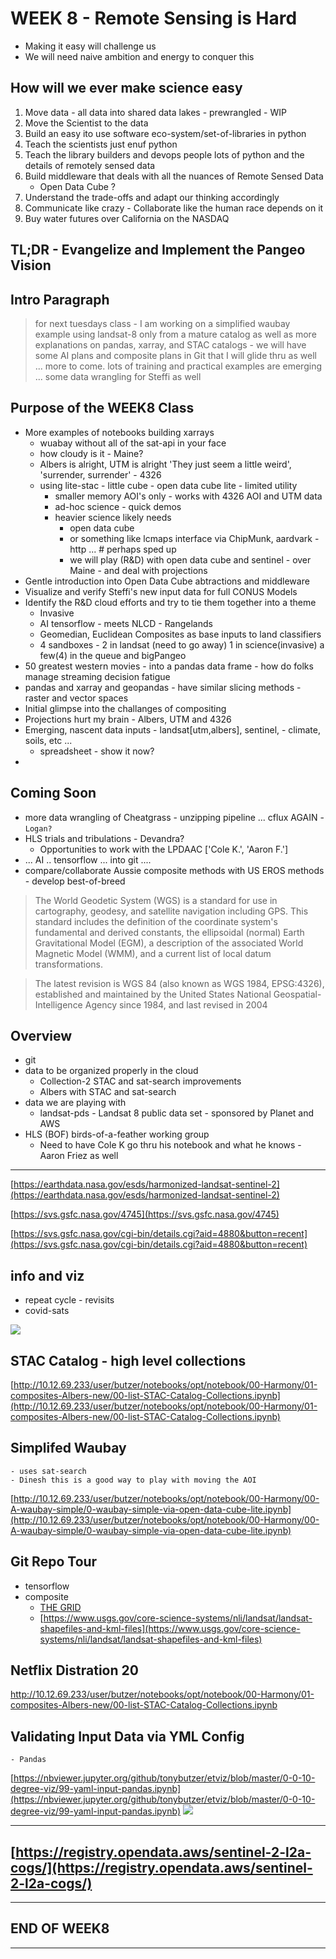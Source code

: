 # WEEK 8 - Remote Sensing is Hard

- Making it easy will challenge us
- We will need naive ambition and energy to conquer this

## How will we ever make science easy
1. Move data - all data into shared data lakes - prewrangled - WIP
2. Move the Scientist to the data
3. Build an easy ito use software eco-system/set-of-libraries in python
4. Teach the scientists just enuf python
5. Teach the library builders and devops people lots of python and the details of remotely sensed data
6. Build middleware that deals with all the nuances of Remote Sensed Data
    - Open Data Cube ?
7. Understand the trade-offs and adapt our thinking accordingly
8. Communicate like crazy - Collaborate like the human race depends on it
9. Buy water futures over California on the NASDAQ

## TL;DR - Evangelize and Implement the Pangeo Vision

## Intro Paragraph
> for next tuesdays class - I am working on a simplified waubay example using landsat-8 only from a mature catalog as well as more explanations on pandas, xarray, and STAC catalogs - we will have some AI plans and composite plans in Git that I will glide thru as well ... more to come. lots of training and practical examples are emerging ... some data wrangling for Steffi as well


## Purpose of the WEEK8 Class

- More examples of notebooks building xarrays
    - wuabay without all of the sat-api in your face
    - how cloudy is it - Maine?
    - Albers is alright, UTM is alright 'They just seem a little weird', 'surrender, surrender' - 4326
    - using lite-stac - little cube - open data cube lite - limited utility
        - smaller memory AOI's only - works with 4326 AOI and UTM data
        - ad-hoc science - quick demos
        - heavier science likely needs 
            - open data cube
            - or something like lcmaps interface via ChipMunk, aardvark - http ... # perhaps sped up
            - we will play (R&D) with open data cube and sentinel - over Maine - and deal with projections
- Gentle introduction into Open Data Cube abtractions and middleware
- Visualize and verify Steffi's new input data for full CONUS Models
- Identify the R&D cloud efforts and try to tie them together into a theme
    - Invasive
    - AI tensorflow - meets NLCD - Rangelands
    - Geomedian, Euclidean Composites as base inputs to land classifiers
    - 4 sandboxes - 2 in landsat (need to go away) 1 in science(invasive) a few(4) in the queue and bigPangeo
- 50 greatest western movies - into a pandas data frame - how do folks manage streaming decision fatigue
- pandas and xarray and geopandas - have similar slicing methods - raster and vector spaces
- Initial glimpse into the challanges of compositing
- Projections hurt my brain - Albers, UTM and 4326
- Emerging, nascent data inputs - landsat[utm,albers], sentinel, - climate, soils, etc ...
    - spreadsheet - show it now?
- 


## Coming Soon

- more data wrangling of Cheatgrass - unzipping pipeline ... cflux AGAIN - `Logan?`
- HLS trials and tribulations - Devandra?
    - Opportunities to work with the LPDAAC ['Cole K.', 'Aaron F.']
- ... AI .. tensorflow ... into git ....
- compare/collaborate Aussie composite methods with US EROS methods - develop best-of-breed

> The World Geodetic System (WGS) is a standard for use in cartography, geodesy, and satellite navigation including GPS. This standard includes the definition of the coordinate system's fundamental and derived constants, the ellipsoidal (normal) Earth Gravitational Model (EGM), a description of the associated World Magnetic Model (WMM), and a current list of local datum transformations.

> The latest revision is WGS 84 (also known as WGS 1984, EPSG:4326), established and maintained by the United States National Geospatial-Intelligence Agency since 1984, and last revised in 2004

## Overview

- git
- data to be organized properly in the cloud
    - Collection-2 STAC and sat-search improvements
    - Albers with STAC and sat-search
- data we are playing with
    - landsat-pds - Landsat 8 public data set - sponsored by Planet and AWS
- HLS (BOF) birds-of-a-feather working group
    - Need to have Cole K go thru his notebook and what he knows - Aaron Friez as well

---
[https://earthdata.nasa.gov/esds/harmonized-landsat-sentinel-2](https://earthdata.nasa.gov/esds/harmonized-landsat-sentinel-2)

[https://svs.gsfc.nasa.gov/4745](https://svs.gsfc.nasa.gov/4745)

[https://svs.gsfc.nasa.gov/cgi-bin/details.cgi?aid=4880&button=recent](https://svs.gsfc.nasa.gov/cgi-bin/details.cgi?aid=4880&button=recent)

## info and viz
- repeat cycle - revisits
- covid-sats

![](http://www.beyondgeek.com/wp-content/uploads/2013/02/Sputnik_670.jpg)

## STAC Catalog - high level collections
[http://10.12.69.233/user/butzer/notebooks/opt/notebook/00-Harmony/01-composites-Albers-new/00-list-STAC-Catalog-Collections.ipynb](http://10.12.69.233/user/butzer/notebooks/opt/notebook/00-Harmony/01-composites-Albers-new/00-list-STAC-Catalog-Collections.ipynb)

## Simplifed Waubay

    - uses sat-search
    - Dinesh this is a good way to play with moving the AOI

[http://10.12.69.233/user/butzer/notebooks/opt/notebook/00-Harmony/00-A-waubay-simple/0-waubay-simple-via-open-data-cube-lite.ipynb](http://10.12.69.233/user/butzer/notebooks/opt/notebook/00-Harmony/00-A-waubay-simple/0-waubay-simple-via-open-data-cube-lite.ipynb)


## Git Repo Tour

- tensorflow
- composite
    - [THE GRID](https://www.usgs.gov/media/images/conterminous-us-landsat-analysis-ready-data-ard-tiles)
    - [https://www.usgs.gov/core-science-systems/nli/landsat/landsat-shapefiles-and-kml-files](https://www.usgs.gov/core-science-systems/nli/landsat/landsat-shapefiles-and-kml-files)


## Netflix Distration 20
http://10.12.69.233/user/butzer/notebooks/opt/notebook/00-Harmony/01-composites-Albers-new/00-list-STAC-Catalog-Collections.ipynb

## Validating Input Data via YML Config
    - Pandas

[https://nbviewer.jupyter.org/github/tonybutzer/etviz/blob/master/0-0-10-degree-viz/99-yaml-input-pandas.ipynb](https://nbviewer.jupyter.org/github/tonybutzer/etviz/blob/master/0-0-10-degree-viz/99-yaml-input-pandas.ipynb)
![](https://upload.wikimedia.org/wikipedia/commons/thumb/e/ed/Pandas_logo.svg/600px-Pandas_logo.svg.png)


---
## [https://registry.opendata.aws/sentinel-2-l2a-cogs/](https://registry.opendata.aws/sentinel-2-l2a-cogs/)

---

## END OF WEEK8
---
